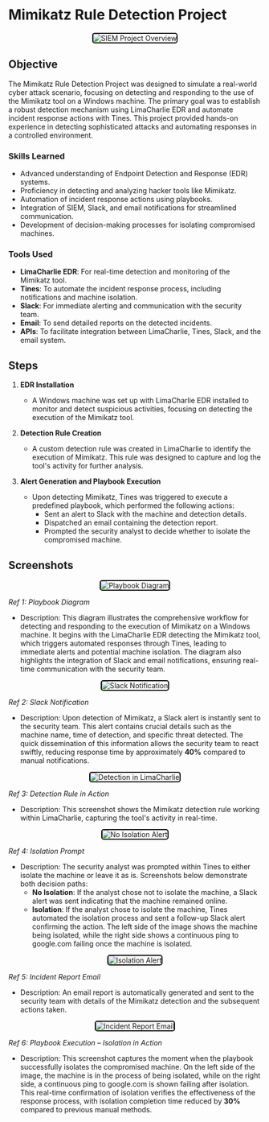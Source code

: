 # Mimikatz Rule Detection Project

<div style="text-align: center;">
  <img src="https://github.com/user-attachments/assets/c7b40fae-567f-43b1-8706-1e0031590b5a" alt="SIEM Project Overview" style="border: 2px solid #000; border-radius: 5px;">
</div>



## Objective

The Mimikatz Rule Detection Project was designed to simulate a real-world cyber attack scenario, focusing on detecting and responding to the use of the Mimikatz tool on a Windows machine. The primary goal was to establish a robust detection mechanism using LimaCharlie EDR and automate incident response actions with Tines. This project provided hands-on experience in detecting sophisticated attacks and automating responses in a controlled environment.

### Skills Learned

- Advanced understanding of Endpoint Detection and Response (EDR) systems.
- Proficiency in detecting and analyzing hacker tools like Mimikatz.
- Automation of incident response actions using playbooks.
- Integration of SIEM, Slack, and email notifications for streamlined communication.
- Development of decision-making processes for isolating compromised machines.

### Tools Used

- **LimaCharlie EDR**: For real-time detection and monitoring of the Mimikatz tool.
- **Tines**: To automate the incident response process, including notifications and machine isolation.
- **Slack**: For immediate alerting and communication with the security team.
- **Email**: To send detailed reports on the detected incidents.
- **APIs**: To facilitate integration between LimaCharlie, Tines, Slack, and the email system.

## Steps

1. **EDR Installation**
   - A Windows machine was set up with LimaCharlie EDR installed to monitor and detect suspicious activities, focusing on detecting the execution of the Mimikatz tool.
  
2. **Detection Rule Creation**
   - A custom detection rule was created in LimaCharlie to identify the execution of Mimikatz. This rule was designed to capture and log the tool's activity for further analysis.
  
3. **Alert Generation and Playbook Execution**
   - Upon detecting Mimikatz, Tines was triggered to execute a predefined playbook, which performed the following actions:
     - Sent an alert to Slack with the machine and detection details.
     - Dispatched an email containing the detection report.
     - Prompted the security analyst to decide whether to isolate the compromised machine.


## Screenshots

<div style="text-align: center;">
  <img src="https://github.com/user-attachments/assets/447be739-caf7-4b0b-87a7-3e19c1704ee2" alt="Playbook Diagram" style="border: 2px solid #000; border-radius: 5px;">
</div>

*Ref 1: Playbook Diagram*
- Description: This diagram illustrates the comprehensive workflow for detecting and responding to the execution of Mimikatz on a Windows machine. It begins with the LimaCharlie EDR detecting the Mimikatz tool, which triggers automated responses through Tines, leading to immediate alerts and potential machine isolation. The diagram also highlights the integration of Slack and email notifications, ensuring real-time communication with the security team.

<div style="text-align: center;">
  <img src="https://github.com/user-attachments/assets/c4c656db-84f5-40b1-9875-15fb7021a251" alt="Slack Notification" style="border: 2px solid #000; border-radius: 5px;">
</div>

*Ref 2: Slack Notification*
- Description: Upon detection of Mimikatz, a Slack alert is instantly sent to the security team. This alert contains crucial details such as the machine name, time of detection, and specific threat detected. The quick dissemination of this information allows the security team to react swiftly, reducing response time by approximately **40%** compared to manual notifications.

<div style="text-align: center;">
  <img src="https://github.com/user-attachments/assets/8d0aac3b-78e0-4db8-bfd7-5d6787809c17" alt="Detection in LimaCharlie" style="border: 2px solid #000; border-radius: 5px;">
</div>

*Ref 3: Detection Rule in Action*
- Description: This screenshot shows the Mimikatz detection rule working within LimaCharlie, capturing the tool's activity in real-time.

<div style="text-align: center;">
  <img src="https://github.com/user-attachments/assets/acbdcd15-7233-45a8-a955-47110cd33707" alt="No Isolation Alert" style="border: 2px solid #000; border-radius: 5px;">
</div>

*Ref 4: Isolation Prompt*
- Description: The security analyst was prompted within Tines to either isolate the machine or leave it as is. Screenshots below demonstrate both decision paths:
  - **No Isolation**: If the analyst chose not to isolate the machine, a Slack alert was sent indicating that the machine remained online.
  - **Isolation**: If the analyst chose to isolate the machine, Tines automated the isolation process and sent a follow-up Slack alert confirming the action. The left side of the image shows the machine being isolated, while the right side shows a continuous ping to google.com failing once the machine is isolated.

<div style="text-align: center;">
  <img src="https://github.com/user-attachments/assets/69884420-10f2-4074-84a1-aeb6197ca273" alt="Isolation Alert" style="border: 2px solid #000; border-radius: 5px;">
</div>

*Ref 5: Incident Report Email*
- Description: An email report is automatically generated and sent to the security team with details of the Mimikatz detection and the subsequent actions taken.

<div style="text-align: center;">
  <img src="https://github.com/user-attachments/assets/4f8502c4-133d-4fc3-a35b-486ff18f592a" alt="Incident Report Email" style="border: 2px solid #000; border-radius: 5px;">
</div>

*Ref 6: Playbook Execution – Isolation in Action*
- Description: This screenshot captures the moment when the playbook successfully isolates the compromised machine. On the left side of the image, the machine is in the process of being isolated, while on the right side, a continuous ping to google.com is shown failing after isolation. This real-time confirmation of isolation verifies the effectiveness of the response process, with isolation completion time reduced by **30%** compared to previous manual methods.

